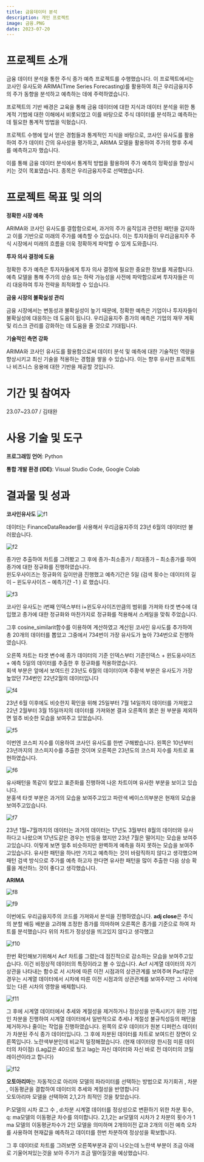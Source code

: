 ```yaml
---
title: 금융데이터 분석
description: 개인 프로젝트
image: 금융.PNG
date: 2023-07-20
---
```


# 프로젝트 소개

금융 데이터 분석을 통한 주식 종가 예측 프로젝트를 수행했습니다.
이 프로젝트에서는 코사인 유사도와 ARIMA(Time Series Forecasting)를 활용하여 최근 우리금융지주의 주가 동향을 분석하고 예측하는 데에 주력하였습니다.

프로젝트의 기반 배경은 교육을 통해 금융 데이터에 대한 지식과 데이터 분석을 위한 통계적 기법에 대한 이해에서 비롯되었고 이를 바탕으로 주식 데이터를 분석하고 예측하는 데 필요한 통계적 방법을 익혔습니다.

프로젝트 수행에 앞서 얻은 경험들과 통계적인 지식을 바탕으로, 코사인 유사도를 활용하여 주가 데이터 간의 유사성을 평가하고, ARIMA 모델을 활용하여 
주가의 향후 추세를 예측하고자 했습니다. 

이를 통해 금융 데이터 분석에서 통계적 방법을 활용하여 주가 예측의 정확성을 향상시키는 것이 목표였습니다.
종목은 우리금융지주로 선택했습니다.

# 프로젝트 목표 및 의의

**정확한 시장 예측**

 ARIMA와 코사인 유사도를 결합함으로써, 과거의 주가 움직임과 관련된 패턴을 감지하고 이를 기반으로 미래의 주가를 예측할 수 있습니다.
이는 투자자들이 우리금융지주 주식 시장에서 미래의 흐름을 더욱 정확하게 파악할 수 있게 도와줍니다.

**투자 의사 결정에 도움**

 정확한 주가 예측은 투자자들에게 투자 의사 결정에 필요한 중요한 정보를 제공합니다.
 예측 모델을 통해 주가의 상승 또는 하락 가능성을 사전에 파악함으로써 투자자들은 미리 대응하여 투자 전략을 최적화할 수 있습니다.


**금융 시장의 불확실성 관리**

 금융 시장에서는 변동성과 불확실성이 높기 때문에, 정확한 예측은 기업이나 투자자들이 불확실성에 대응하는 데 도움이 됩니다. 
 우리금융지주 종가의 예측은 기업의 재무 계획 및 리스크 관리를 강화하는 데 도움을 줄 것으로 기대됩니다.

**기술적인 측면 강화**

 ARIMA와 코사인 유사도를 활용함으로써 데이터 분석 및 예측에 대한 기술적인 역량을 향상시키고 최신 기술을 적용하는 경험을 쌓을 수 있습니다.
 이는 향후 유사한 프로젝트나 비즈니스 응용에 대한 기반을 제공할 것입니다.

# 기간 및 참여자

 23.07~23.07 / 김태완 

# 사용 기술 및 도구

**프로그래밍 언어**: Python

**통합 개발 환경 (IDE)**: Visual Studio Code, Google Colab

# 결과물 및 성과
**코사인유사도**
![f1](https://github.com/Kimtaewannnn/Kimtaewannnn.github.io/assets/133857370/516c9b2d-3efd-4cc9-9a35-d97f10a0946f)

데이터는 FinanceDataReader를 사용해서 우리금융지주의 23년 6월의 데이터만 불러왔습니다.

![f2](https://github.com/Kimtaewannnn/Kimtaewannnn.github.io/assets/133857370/6c8357ec-3aed-47fb-9456-bdf1d1424dfd)

종가만 추출하여 차트를 그려봤고 그 후에 종가-최소종가 / 최대종가 – 최소종가를 하여 종가에 대한 정규화를 진행하였습니다.  
윈도우사이즈는 정규화의 길이만큼 진행했고 예측기간은 5일 (검색 횟수는 데이터의 길이 – 윈도우사이즈 – 예측기간 -1 ) 로 했습니다.

![f3](https://github.com/Kimtaewannnn/Kimtaewannnn.github.io/assets/133857370/fcb6008d-604e-423d-a502-c6ee5a9d27d1)

코사인 유사도는 i번째 인덱스부터 i+윈도우사이즈만큼의 범위를 가져와 타겟 변수에 대입했고
종가에 대한 정규화와 마찬가지로 정규화를 적용해서 스케일을 맞춰 주었습니다.

그후 cosine_similarit함수를 이용하여 계산하였고 계산된 코사인 유사도를 추가하여 총 20개의 데이터를 뽑았고 그중에서 734번이 가장 유사도가 높아 734번으로 진행하였습니다.

오른쪽 차트는 타겟 변수에 종가 데이터의 기준 인덱스부터 기준인덱스 + 윈도웅사이즈 + 예측 5일의 데이터를 추출한 후 정규화를 적용하였습니다.  
회색 부분은 앞에서 보여드린 23년도 6월의 데이터이며 주황색 부분은 유사도가 가장 높았던 734번인 22년2월의 데이터입니다

![f4](https://github.com/Kimtaewannnn/Kimtaewannnn.github.io/assets/133857370/c4bddcb5-847f-45dc-becb-7beb261b613e)

23년 6월 이후에도 비슷한지 확인을 위해 25일부터 7월 14일까지 데이터를 가져왔고
22년 2월부터 3월 15일까지의 데이터를 가져와본 결과 오른쪽의 붉은 원 부분을 제외하면 얼추 비슷한 모습을 보여주고 있었습니다.

![f5](https://github.com/Kimtaewannnn/Kimtaewannnn.github.io/assets/133857370/fda8874a-ee6e-42fe-bf84-f2c19b0053a1)

이번엔 코스피 지수를 이용하여 코사인 유사도를 한번 구해봤습니다.  왼쪽은 10년부터 23년까지의 코스피지수를 추출한 것이며 오른쪽은 23년도의 코스피 지수를 차트로 표현하였습니다.

![f6](https://github.com/Kimtaewannnn/Kimtaewannnn.github.io/assets/133857370/f1f17558-6701-4ec5-9043-ebb14d52dc67)

유사패턴을 똑같이 찾았고 표준화를 진행하여 나온 차트이며 유사한 부분을 보이고 있습니다.  
분홍색 타겟 부분은 과거의 모습을 보여주고있고 파란색 베이스의부분은 현재의 모습을 보여주고있습니다.

![f7](https://github.com/Kimtaewannnn/Kimtaewannnn.github.io/assets/133857370/dcec3f74-6848-4cfa-9894-107423f7eb59)

23년 1월~7월까지의 데이터는 과거의 데이터는 17년도 3월부터 8월의 데이터와 유사하다고 나왔으며 17년도같은 경우는 반등을 했지만 23년 7월은 떨어지는 모습을 보여주고있습니다.
이렇게 보면 얼추 비슷하지만 완벽하게 예측을 하지 못하는 모습을 보여주고있습니다.
유사한 패턴을 하나만 가지고 예측하는 것이 바람직하지 않다고 생각했으며
패턴 검색 방식으로 주가를 예측 하고자 한다면 유사한 패턴을 많이 추출한 다음 상승 확률을 계산하느 것이 좋다고 생각했습니다.

**ARIMA**

![f8](https://github.com/Kimtaewannnn/Kimtaewannnn.github.io/assets/133857370/eebd289b-02b4-4aa3-b449-479a5d394f2d)


![f9](https://github.com/Kimtaewannnn/Kimtaewannnn.github.io/assets/133857370/f7b94e39-b768-43bf-8196-b0074cb234e5)


이번에도 우리금융지주의 코드를 가져와서 분석을 진행하였습니다.  **adj close**은 주식의 분할 배등 배분을 고려해 조정한 종가를 의마하며 
오른쪽은 종가를 기준으로 하여 차트를 분석했습니다 위의 차트가 정상성을 띄고있지 않다고 생각했고

![f10](https://github.com/Kimtaewannnn/Kimtaewannnn.github.io/assets/133857370/d19636c9-46d2-41c3-a08d-3ffcb799338e)

한번 확인해보기위해서 Acf 차트를 그렸는데 점진적으로 감소하는 모습을 보여주고있습니다. 이건 비정상적 데이터의 특징이라고 볼 수 있습니다.
Acf 시계열 데이터의 자기상관을 나타내는 함수로 서 시차에 따른 이전 시점과의 상관관계를 보여주며
Pacf같은 경우는 시계열 데이터에서 시차에 따른 이전 시점과의 상관관계를 보여주지만 그 사이에 있는 다른 시차의 영향을 배제합니다.

![f11](https://github.com/Kimtaewannnn/Kimtaewannnn.github.io/assets/133857370/2965d86f-32f7-4578-83e3-571032f8b118)

그 후에 시계열 데이터에서 추세와 계절성을 제거하거나 정상성을 만족시키기 위한 기법인 차분을 진행하여 시계열 데이터에서 일반적으로 추세나 계절성 불규칙성등의 패턴을 제거하거나 줄이는 작업을 진행하였습니다.
왼쪽의 로우 데이터가 원본 디퍼런스 데이터가 차분된 주식 종가 데이터입니다.
그 후에 차분된 데이터를 차트로 보여드린 장면이 오른쪽입니다. 노란색부분인데 비교적 일정해졌습니다. (현재 데이터랑 한시점 미룬 데이터의 차이점)
(Lag값은 40으로 뒀고 lag는 자신 데이터와 자신 바로 전 데이터의 코릴레이션이라고 합니다)

![f12](https://github.com/Kimtaewannnn/Kimtaewannnn.github.io/assets/133857370/a9104dcf-7974-4d58-80f5-3887fb9bfd00)

**오토아리마**는 자동적으로 아리마 모델의 파라미터를 선택하는 방법으로 자기회귀 , 차분 , 이동평균을 결합하여 데이터의 추세와 계절성을 반영합니다  
오토아리마 모델을 선택하여 2,1,2가 최적인 것을 찾았습니다.

P:모델의 시차 로그 수 , d:차분 시계열 데이터를 정상성으로 변환하기 위한 차분 횟수, q: ma모델의 이동평균 차수를 의미합니다.
2,1,2는 ar모델의 시차가 2 차분의 횟수가 1 ma 모델의 이동평균차수가 2인 모델을 의미하며 2개의이전 값과 2개의 이전 예측 오차를 사용하여 현재값을 예측하고 데이터를 한번 차분하여 정상성을 확보합니다.

그 후 데이터로 차트를 그려보면 오른쪽부분과 같이 나오는데 노란색 부분이 조금 아래로 기울어져있는것을 보아 주가가 조금 떨어질것을 예상했습니다.


